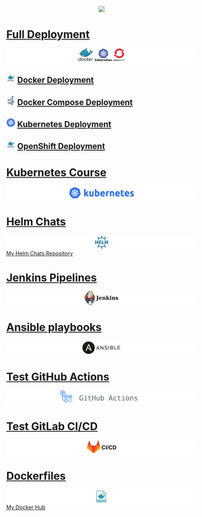 <p align="center">
  <a href="https://skillicons.dev">
    <img src="https://skillicons.dev/icons?i=linux,github,githubactions,gitlab,docker,kubernetes,openshift,jenkins,ansible,java,maven,gradle,postgres,prometheus,grafana" />
  </a>
</p>

# [Full Deployment](https://github.com/fillswim/Docker-K8s-OpenShift)
![Docker-K8s-OpenShift](images/Docker-K8s-OpenShift.png)

## ![Docker_icon](images/Docker_icon24.png) [Docker Deployment](https://github.com/fillswim/Docker-K8s-OpenShift/tree/main/PhraseService/Docker)

## ![DockerCompose_icon](images/Docker_Compose_icon24.jpg) [Docker Compose Deployment](https://github.com/fillswim/Docker-K8s-OpenShift/tree/main/PhraseService/DockerCompose)

## ![K8s_icon](images/K8s_icon24.png) [Kubernetes Deployment](https://github.com/fillswim/Docker-K8s-OpenShift/tree/main/PhraseService/K8s)

## ![OpenShift_icon](images/Docker_icon24.png) [OpenShift Deployment](https://github.com/fillswim/Docker-K8s-OpenShift/tree/main/PhraseService/OpenShift)

# [Kubernetes Course](https://github.com/fillswim/K8SManifests) 
![K8s](images/Kubernetes-logo2.png)

# [Helm Chats](https://github.com/fillswim/HelmChats)
![Helm](images/Helm.png)
[My Helm Chats Repository](https://fillswim.github.io/HelmChats/)


# [Jenkins Pipelines](https://github.com/fillswim/JenkinsPipelines)
![Jenkins](images/Jenkins.png)

# [Ansible playbooks](https://github.com/fillswim/ansible)
![Ansible](images/Ansible.png)

# [Test GitHub Actions](https://github.com/fillswim/GitHub-Actions-Test)
![GitHub Actions](images/GitHubActions.png)

# [Test GitLab CI/CD](https://gitlab.com/fillswim/gitlab-cicd-test)
![GitLabCICD](images/GitLabCICD.png)

# [Dockerfiles](https://github.com/fillswim/Dockerfiles)
![Dockerfiles](images/Dockerfiles.png)
[My Docker Hub](https://hub.docker.com/u/fillswim)







